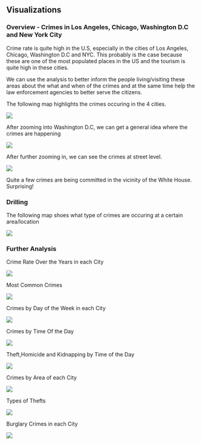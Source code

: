 ## Visualizations

### Overview - Crimes in Los Angeles, Chicago, Washington D.C and New York City

Crime rate is quite high in the U.S, especially in the cities of Los Angeles, Chicago, Washington D.C and NYC. This probably is the case because these are one of the most populated places in the US and the tourism is quite high in these cities. 

We can use the analysis to better inform the people living/visiting these areas about the what and when of the crimes and at the same time help the law enforcement agencies to better serve the citizens.

The following map highlights the crimes occuring in the 4 cities. 

![](https://github.com/sachalrana/Criminology/blob/master/viz/FullMap.PNG)

After zooming into Washington D.C, we can get a general idea where the crimes are happening

![](https://github.com/sachalrana/Criminology/blob/master/viz/Crimes-DC.PNG)

After further zooming in, we can see the crimes at street level. 

![](https://github.com/sachalrana/Criminology/blob/master/viz/Crimes-DC_Detailed.PNG)

Quite a few crimes are being committed in the vicinity of the White House. Surprising!

### Drilling
The following map shoes what type of crimes are occuring at a certain area/location

![](https://github.com/sachalrana/Criminology/blob/master/viz/Crimes-DC_Drilled.PNG)

### Further Analysis
Crime Rate Over the Years in each City

![](https://github.com/sachalrana/Criminology/blob/master/viz/YearlyCrimes.png)

Most Common Crimes

![](https://github.com/sachalrana/Criminology/blob/master/viz/MostCommonCrimes.png)

Crimes by Day of the Week in each City

![](https://github.com/sachalrana/Criminology/blob/master/viz/CrimesByDay.png)

Crimes by Time Of the Day

![](https://github.com/sachalrana/Criminology/blob/master/viz/CrimesByTOD.png)


Theft,Homicide and Kidnapping by Time of the Day

![](https://github.com/sachalrana/Criminology/blob/master/viz/THKtod.png)


Crimes by Area of each City

![](https://github.com/sachalrana/Criminology/blob/master/viz/CrimeByAreas.png)

Types of Thefts

![](https://github.com/sachalrana/Criminology/blob/master/viz/TheftSubtypes.png)

Burglary Crimes in each City

![](https://github.com/sachalrana/Criminology/blob/master/viz/BurglaryTopCity.png)



